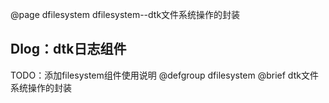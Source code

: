 @page dfilesystem dfilesystem--dtk文件系统操作的封装


## Dlog：dtk日志组件

TODO：添加filesystem组件使用说明
@defgroup dfilesystem
@brief dtk文件系统操作的封装

